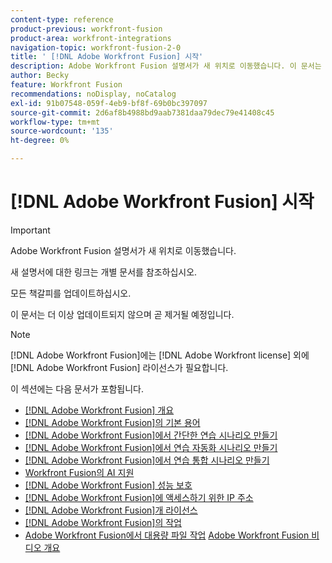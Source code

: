 ```yaml
---
content-type: reference
product-previous: workfront-fusion
product-area: workfront-integrations
navigation-topic: workfront-fusion-2-0
title: ' [!DNL Adobe Workfront Fusion] 시작'
description: Adobe Workfront Fusion 설명서가 새 위치로 이동했습니다. 이 문서는 더 이상 사용되지 않지만, 이 기능을 다루는 새 문서에 대한 링크를 포함합니다.
author: Becky
feature: Workfront Fusion
recommendations: noDisplay, noCatalog
exl-id: 91b07548-059f-4eb9-bf8f-69b0bc397097
source-git-commit: 2d6af8b4988bd9aab7381daa79dec79e41408c45
workflow-type: tm+mt
source-wordcount: '135'
ht-degree: 0%

---
```


# [!DNL Adobe Workfront Fusion] 시작

>[!IMPORTANT]
>
>Adobe Workfront Fusion 설명서가 새 위치로 이동했습니다.
>
>새 설명서에 대한 링크는 개별 문서를 참조하십시오.
>
>모든 책갈피를 업데이트하십시오.
>
>이 문서는 더 이상 업데이트되지 않으며 곧 제거될 예정입니다.

>[!NOTE]
>
>[!DNL Adobe Workfront Fusion]에는 [!DNL Adobe Workfront license] 외에 [!DNL Adobe Workfront Fusion] 라이선스가 필요합니다.

이 섹션에는 다음 문서가 포함됩니다.

* [[!DNL Adobe Workfront Fusion] 개요](../../workfront-fusion/get-started/workfront-fusion-overview.md)
* [ [!DNL Adobe Workfront Fusion]의 기본 용어](../../workfront-fusion/get-started/basic-terms.md)
* [ [!DNL Adobe Workfront Fusion]에서 간단한 연습 시나리오 만들기](/help/quicksilver/workfront-fusion/get-started/build-practice-scenarios/create-practice-scenarios.md)
* [ [!DNL Adobe Workfront Fusion]에서 연습 자동화 시나리오 만들기](../../workfront-fusion/get-started/create-a-practice-automation-scenario.md)
* [ [!DNL Adobe Workfront Fusion]에서 연습 통합 시나리오 만들기](../../workfront-fusion/get-started/create-a-practice-scenario.md)
* [Workfront Fusion의 AI 지원](/help/quicksilver/workfront-fusion/get-started/fusion-ai-assistant.md)
* [[!DNL Adobe Workfront Fusion] 성능 보호](../../workfront-fusion/get-started/fusion-performance-guardrails.md)
* [ [!DNL Adobe Workfront Fusion]에 액세스하기 위한 IP 주소](../../workfront-fusion/get-started/ip-addresses-for-fusion.md)
* [[!DNL Adobe Workfront Fusion]개 라이선스](../../workfront-fusion/get-started/license-automation-vs-integration.md)
* [ [!DNL Adobe Workfront Fusion]의 작업](../../workfront-fusion/get-started/operations-in-workfront-fusion.md)
* [Adobe Workfront Fusion에서 대용량 파일 작업](../../workfront-fusion/get-started/fusion-large-files.md)
  [Adobe Workfront Fusion 비디오 개요](/help/quicksilver/workfront-fusion/get-started/fusion-basics-videos.md)
